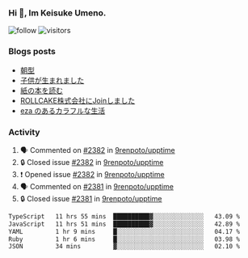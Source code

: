 ### Hi 👋, Im Keisuke Umeno.

<!--
**9renpoto/9renpoto** is a ✨ _special_ ✨ repository because its `README.md` (this file) appears on your GitHub profile.

Here are some ideas to get you started:

- 🔭 I’m currently working on ...
- 🌱 I’m currently learning ...
- 👯 I’m looking to collaborate on ...
- 🤔 I’m looking for help with ...
- 💬 Ask me about ...
- 📫 How to reach me: ...
- 😄 Pronouns: ...
- ⚡ Fun fact: ...
-->

![follow](https://img.shields.io/github/followers/9renpoto?label=Follow&style=social)
![visitors](https://komarev.com/ghpvc/?username=9renpoto&label=Profile%20views&color=0e75b6&style=flat)

### Blogs posts

<!-- BLOG-POST-LIST:START -->
- [朝型](https://9renpoto.win/entry/2024/05/29/im-an-early)
- [子供が生まれました](https://9renpoto.win/entry/2024/04/18/hello-world)
- [紙の本を読む](https://9renpoto.win/entry/2024/02/25/reading-papar-book)
- [ROLLCAKE株式会社にJoinしました](https://9renpoto.win/entry/2024/02/11/join)
- [eza のあるカラフルな生活](https://9renpoto.win/entry/2024/02/01/eza)
<!-- BLOG-POST-LIST:END -->

### Activity

<!--START_SECTION:activity-->
1. 🗣 Commented on [#2382](https://github.com/9renpoto/upptime/issues/2382#issuecomment-2178387070) in [9renpoto/upptime](https://github.com/9renpoto/upptime)
2. 🔒 Closed issue [#2382](https://github.com/9renpoto/upptime/issues/2382) in [9renpoto/upptime](https://github.com/9renpoto/upptime)
3. ❗ Opened issue [#2382](https://github.com/9renpoto/upptime/issues/2382) in [9renpoto/upptime](https://github.com/9renpoto/upptime)
4. 🗣 Commented on [#2381](https://github.com/9renpoto/upptime/issues/2381#issuecomment-2177444160) in [9renpoto/upptime](https://github.com/9renpoto/upptime)
5. 🔒 Closed issue [#2381](https://github.com/9renpoto/upptime/issues/2381) in [9renpoto/upptime](https://github.com/9renpoto/upptime)
<!--END_SECTION:activity-->

<!--START_SECTION:waka-->

```txt
TypeScript   11 hrs 55 mins  ██████████▓░░░░░░░░░░░░░░   43.09 %
JavaScript   11 hrs 51 mins  ██████████▓░░░░░░░░░░░░░░   42.89 %
YAML         1 hr 9 mins     █░░░░░░░░░░░░░░░░░░░░░░░░   04.17 %
Ruby         1 hr 6 mins     █░░░░░░░░░░░░░░░░░░░░░░░░   03.98 %
JSON         34 mins         ▓░░░░░░░░░░░░░░░░░░░░░░░░   02.10 %
```

<!--END_SECTION:waka-->
